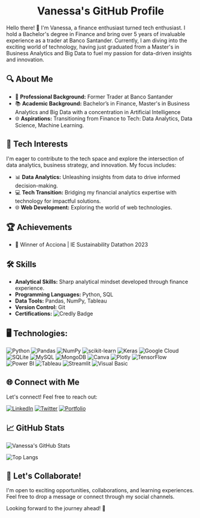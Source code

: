 <h1 align="center">Vanessa's GitHub Profile</h1>

Hello there! 👋 I'm Vanessa, a finance enthusiast turned tech enthusiast. I hold a Bachelor's degree in Finance and bring over 5 years of invaluable experience as a trader at Banco Santander. Currently, I am diving into the exciting world of technology, having just graduated from a Master's in Business Analytics and Big Data to fuel my passion for data-driven insights and innovation.

## 🔍 About Me

- 💼 **Professional Background:** Former Trader at Banco Santander
- 📚 **Academic Background:** Bachelor’s in Finance, Master's in Business Analytics and Big Data with a concentration in Artificial Intelligence
- 🌐 **Aspirations:** Transitioning from Finance to Tech: Data Analytics, Data Science, Machine Learning.

## 🚀 Tech Interests

I'm eager to contribute to the tech space and explore the intersection of data analytics, business strategy, and innovation. My focus includes:

- 📊 **Data Analytics:** Unleashing insights from data to drive informed decision-making.
- 💻 **Tech Transition:** Bridging my financial analytics expertise with technology for impactful solutions.
- 🌐 **Web Development:** Exploring the world of web technologies.

## 🏆 Achievements
- 🌱 Winner of Acciona | IE Sustainability Datathon 2023

## 🛠️ Skills

- **Analytical Skills:** Sharp analytical mindset developed through finance experience.
- **Programming Languages:** Python, SQL
- **Data Tools:** Pandas, NumPy, Tableau
- **Version Control:** Git
- **Certifications:** ![Credly Badge](https://www.credly.com/badges/1fd354d3-ffae-467d-a2c1-3347fd34ed50/public_url)



## 🖥️ Technologies:
![Python](https://img.shields.io/badge/python-3670A0?style=for-the-badge&logo=python&logoColor=ffdd54)
![Pandas](https://img.shields.io/badge/pandas-%23150458.svg?style=for-the-badge&logo=pandas&logoColor=white)
![NumPy](https://img.shields.io/badge/numpy-%23013243.svg?style=for-the-badge&logo=numpy&logoColor=white)
![scikit-learn](https://img.shields.io/badge/scikit--learn-%23F7931E.svg?style=for-the-badge&logo=scikit-learn&logoColor=white)
![Keras](https://img.shields.io/badge/Keras-%23D00000.svg?style=for-the-badge&logo=Keras&logoColor=white)
![Google Cloud](https://img.shields.io/badge/GoogleCloud-%234285F4.svg?style=for-the-badge&logo=google-cloud&logoColor=white)
![SQLite](https://img.shields.io/badge/sqlite-%2307405e.svg?style=for-the-badge&logo=sqlite&logoColor=white)
![MySQL](https://img.shields.io/badge/mysql-%2300f.svg?style=for-the-badge&logo=mysql&logoColor=white)
![MongoDB](https://img.shields.io/badge/MongoDB-%234ea94b.svg?style=for-the-badge&logo=mongodb&logoColor=white)
![Canva](https://img.shields.io/badge/Canva-%2300C4CC.svg?style=for-the-badge&logo=Canva&logoColor=white)
![Plotly](https://img.shields.io/badge/Plotly-%2307405e.svg?style=for-the-badge&logo=Plotly&logoColor=white)
![TensorFlow](https://img.shields.io/badge/TensorFlow-%23FF6F00.svg?style=for-the-badge&logo=TensorFlow&logoColor=white)
![Power BI](https://img.shields.io/badge/Power%20BI-%230078D4.svg?style=for-the-badge&logo=Power-BI&logoColor=white)
![Tableau](https://img.shields.io/badge/Tableau-%23025E8C.svg?style=for-the-badge&logo=Tableau&logoColor=white)
![Streamlit](https://img.shields.io/badge/Streamlit-%236E4A9E.svg?style=for-the-badge&logo=Streamlit&logoColor=white)
![Visual Basic](https://img.shields.io/badge/Visual%20Basic-%230074E5.svg?style=for-the-badge&logo=Visual-Studio&logoColor=white)


## 🌐 Connect with Me

Let's connect! Feel free to reach out:

<a href="https://www.linkedin.com/in/vanessavegaval" target="_blank"><img src="https://img.shields.io/badge/LinkedIn-Connect-blue?style=for-the-badge&logo=linkedin" alt="LinkedIn"></a>
<a href="https://twitter.com/vanessa_tech" target="_blank"><img src="https://img.shields.io/badge/Twitter-Follow-blue?style=for-the-badge&logo=twitter" alt="Twitter"></a>
<a href="https://vanessa.tech" target="_blank"><img src="https://img.shields.io/badge/Portfolio-Visit-blue?style=for-the-badge" alt="Portfolio"></a>

## 📈 GitHub Stats

![Vanessa's GitHub Stats](https://github-readme-stats.vercel.app/api?username=vanessa&show_icons=true&hide=contribs,prs&theme=radical)

![Top Langs](https://github-readme-stats.vercel.app/api/top-langs/?username=vanessa&layout=compact&theme=radical)

## 🤝 Let's Collaborate!

I'm open to exciting opportunities, collaborations, and learning experiences. Feel free to drop a message or connect through my social channels.

Looking forward to the journey ahead! 🚀

</br>
